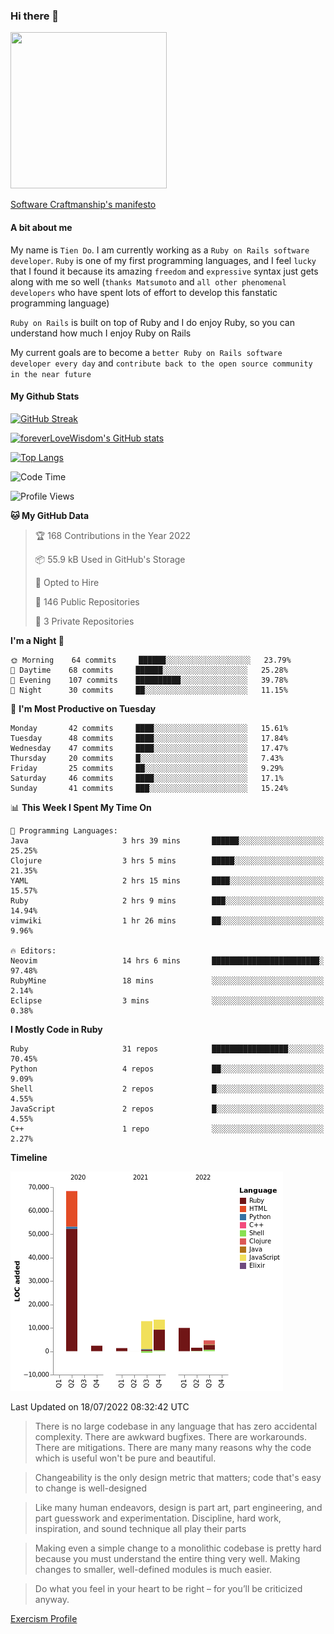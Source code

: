 ### Hi there 👋

<!--
**foreverLoveWisdom/foreverLoveWisdom** is a ✨ _special_ ✨ repository because its `README.md` (this file) appears on your GitHub profile.

Here are some ideas to get you started:

- 🔭 I’m currently working on ...
- 🌱 I’m currently learning ...
- 👯 I’m looking to collaborate on ...
- 🤔 I’m looking for help with ...
- 💬 Ask me about ...
- 📫 How to reach me: ...
- 😄 Pronouns: ...
- ⚡ Fun fact: ...
-->

<img src="https://codecondo.com/wp-content/uploads/2017/09/railslogo.png" width="250" height="250">

[Software Craftmanship's manifesto](http://manifesto.softwarecraftsmanship.org/)

#### A bit about me
My name is `Tien Do`. I am currently working as a `Ruby on Rails software developer`. `Ruby` is one of my first programming languages, and I feel `lucky` that I found it because its amazing `freedom` and `expressive` syntax just gets along with me so well (`thanks Matsumoto` and `all other phenomenal developers` who have spent lots of effort to develop this fanstatic programming language)

`Ruby on Rails` is built on top of Ruby and I do enjoy Ruby, so you can understand how much I enjoy Ruby on Rails

My current goals are to become a `better Ruby on Rails software developer every day` and `contribute back to the open source community in the near future`

#### My Github Stats

[![GitHub Streak](https://github-readme-streak-stats.herokuapp.com/?user=foreverLoveWisdom&theme=dracula)](https://git.io/streak-stats)
&nbsp;
&nbsp;

[![foreverLoveWisdom's GitHub stats](https://github-readme-stats.vercel.app/api?username=foreverLoveWisdom&show_icons=true&theme=react&count_private=true)](https://github.com/anuraghazra/github-readme-stats)

[![Top Langs](https://github-readme-stats.vercel.app/api/top-langs/?username=foreverLoveWisdom&show_icons=true&theme=vue-dark)](https://github.com/anuraghazra/github-readme-stats)

<!--START_SECTION:waka-->
![Code Time](http://img.shields.io/badge/Code%20Time-1%2C149%20hrs%2012%20mins-blue)

![Profile Views](http://img.shields.io/badge/Profile%20Views-6-blue)

**🐱 My GitHub Data** 

> 🏆 168 Contributions in the Year 2022
 > 
> 📦 55.9 kB Used in GitHub's Storage 
 > 
> 💼 Opted to Hire
 > 
> 📜 146 Public Repositories 
 > 
> 🔑 3 Private Repositories  
 > 
**I'm a Night 🦉** 

```text
🌞 Morning    64 commits     ██████░░░░░░░░░░░░░░░░░░░   23.79% 
🌆 Daytime    68 commits     ██████░░░░░░░░░░░░░░░░░░░   25.28% 
🌃 Evening    107 commits    ██████████░░░░░░░░░░░░░░░   39.78% 
🌙 Night      30 commits     ██░░░░░░░░░░░░░░░░░░░░░░░   11.15%

```
📅 **I'm Most Productive on Tuesday** 

```text
Monday       42 commits     ████░░░░░░░░░░░░░░░░░░░░░   15.61% 
Tuesday      48 commits     ████░░░░░░░░░░░░░░░░░░░░░   17.84% 
Wednesday    47 commits     ████░░░░░░░░░░░░░░░░░░░░░   17.47% 
Thursday     20 commits     █░░░░░░░░░░░░░░░░░░░░░░░░   7.43% 
Friday       25 commits     ██░░░░░░░░░░░░░░░░░░░░░░░   9.29% 
Saturday     46 commits     ████░░░░░░░░░░░░░░░░░░░░░   17.1% 
Sunday       41 commits     ███░░░░░░░░░░░░░░░░░░░░░░   15.24%

```


📊 **This Week I Spent My Time On** 

```text
💬 Programming Languages: 
Java                     3 hrs 39 mins       ██████░░░░░░░░░░░░░░░░░░░   25.25% 
Clojure                  3 hrs 5 mins        █████░░░░░░░░░░░░░░░░░░░░   21.35% 
YAML                     2 hrs 15 mins       ████░░░░░░░░░░░░░░░░░░░░░   15.57% 
Ruby                     2 hrs 9 mins        ███░░░░░░░░░░░░░░░░░░░░░░   14.94% 
vimwiki                  1 hr 26 mins        ██░░░░░░░░░░░░░░░░░░░░░░░   9.96%

🔥 Editors: 
Neovim                   14 hrs 6 mins       ████████████████████████░   97.48% 
RubyMine                 18 mins             ░░░░░░░░░░░░░░░░░░░░░░░░░   2.14% 
Eclipse                  3 mins              ░░░░░░░░░░░░░░░░░░░░░░░░░   0.38%

```

**I Mostly Code in Ruby** 

```text
Ruby                     31 repos            █████████████████░░░░░░░░   70.45% 
Python                   4 repos             ██░░░░░░░░░░░░░░░░░░░░░░░   9.09% 
Shell                    2 repos             █░░░░░░░░░░░░░░░░░░░░░░░░   4.55% 
JavaScript               2 repos             █░░░░░░░░░░░░░░░░░░░░░░░░   4.55% 
C++                      1 repo              ░░░░░░░░░░░░░░░░░░░░░░░░░   2.27%

```


**Timeline**

![Chart not found](https://raw.githubusercontent.com/foreverLoveWisdom/foreverLoveWisdom/main/charts/bar_graph.png) 


 Last Updated on 18/07/2022 08:32:42 UTC
<!--END_SECTION:waka-->


> There is no large codebase in any language that has zero accidental complexity. There are awkward bugfixes. There are workarounds. There are mitigations.
> There are many many reasons why the code which is useful won't be pure and beautiful.

> Changeability is the only design metric that matters; code that's easy to change is well-designed

> Like many human endeavors, design is part art, part engineering, and part guesswork and experimentation. Discipline, hard work, inspiration, and sound technique all play their parts

> Mak­ing even a sim­ple change to a mono­lith­ic code­base is pret­ty hard because you must under­stand the entire thing very well. Mak­ing changes to small­er, well-defined mod­ules is much easier.
 
 > Do what you feel in your heart to be right – for you’ll be criticized anyway.
 
[Exercism Profile](https://exercism.org/profiles/foreverLoveWisdom)
